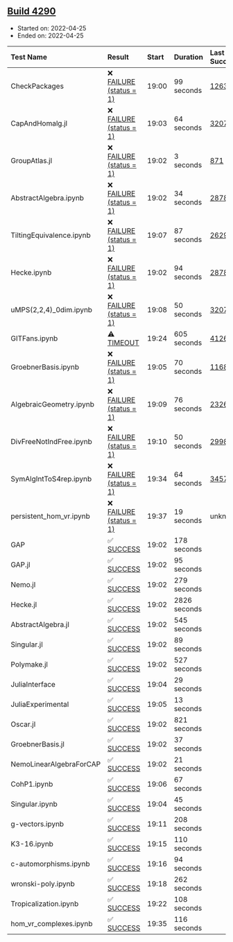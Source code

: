 ## [Build 4290](https://oscarci.mathematik.uni-kl.de/job/oscar-stable/4290/)

* Started on: 2022-04-25
* Ended on: 2022-04-25

| Test Name    | Result | Start | Duration | Last Success | First Failure |
|:-------------|:-------|:------|:---------|:-------------|:--------------|
| CheckPackages | ❌ [FAILURE (status = 1)](https://oscarci.mathematik.uni-kl.de/job/oscar-stable/4290/artifact/logs/build-4290/CheckPackages.log) | 19:00 | 99 seconds | [1263](https://oscarci.mathematik.uni-kl.de/job/oscar-stable/1263/) | [1264](https://oscarci.mathematik.uni-kl.de/job/oscar-stable/1264/) |
| CapAndHomalg.jl | ❌ [FAILURE (status = 1)](https://oscarci.mathematik.uni-kl.de/job/oscar-stable/4290/artifact/logs/build-4290/CapAndHomalg.jl.log) | 19:03 | 64 seconds | [3207](https://oscarci.mathematik.uni-kl.de/job/oscar-stable/3207/) | [3208](https://oscarci.mathematik.uni-kl.de/job/oscar-stable/3208/) |
| GroupAtlas.jl | ❌ [FAILURE (status = 1)](https://oscarci.mathematik.uni-kl.de/job/oscar-stable/4290/artifact/logs/build-4290/GroupAtlas.jl.log) | 19:02 | 3 seconds | [871](https://oscarci.mathematik.uni-kl.de/job/oscar-stable/871/) | [872](https://oscarci.mathematik.uni-kl.de/job/oscar-stable/872/) |
| AbstractAlgebra.ipynb | ❌ [FAILURE (status = 1)](https://oscarci.mathematik.uni-kl.de/job/oscar-stable/4290/artifact/logs/build-4290/AbstractAlgebra.ipynb.log) | 19:02 | 34 seconds | [2878](https://oscarci.mathematik.uni-kl.de/job/oscar-stable/2878/) | [2879](https://oscarci.mathematik.uni-kl.de/job/oscar-stable/2879/) |
| TiltingEquivalence.ipynb | ❌ [FAILURE (status = 1)](https://oscarci.mathematik.uni-kl.de/job/oscar-stable/4290/artifact/logs/build-4290/TiltingEquivalence.ipynb.log) | 19:07 | 87 seconds | [2629](https://oscarci.mathematik.uni-kl.de/job/oscar-stable/2629/) | [2630](https://oscarci.mathematik.uni-kl.de/job/oscar-stable/2630/) |
| Hecke.ipynb | ❌ [FAILURE (status = 1)](https://oscarci.mathematik.uni-kl.de/job/oscar-stable/4290/artifact/logs/build-4290/Hecke.ipynb.log) | 19:02 | 94 seconds | [2878](https://oscarci.mathematik.uni-kl.de/job/oscar-stable/2878/) | [2879](https://oscarci.mathematik.uni-kl.de/job/oscar-stable/2879/) |
| uMPS(2,2,4)_0dim.ipynb | ❌ [FAILURE (status = 1)](https://oscarci.mathematik.uni-kl.de/job/oscar-stable/4290/artifact/logs/build-4290/uMPS-2-2-4-_0dim.ipynb.log) | 19:08 | 50 seconds | [3207](https://oscarci.mathematik.uni-kl.de/job/oscar-stable/3207/) | [3208](https://oscarci.mathematik.uni-kl.de/job/oscar-stable/3208/) |
| GITFans.ipynb | ⚠ [TIMEOUT](https://oscarci.mathematik.uni-kl.de/job/oscar-stable/4290/artifact/logs/build-4290/GITFans.ipynb.log) | 19:24 | 605 seconds | [4126](https://oscarci.mathematik.uni-kl.de/job/oscar-stable/4126/) | [4127](https://oscarci.mathematik.uni-kl.de/job/oscar-stable/4127/) |
| GroebnerBasis.ipynb | ❌ [FAILURE (status = 1)](https://oscarci.mathematik.uni-kl.de/job/oscar-stable/4290/artifact/logs/build-4290/GroebnerBasis.ipynb.log) | 19:05 | 70 seconds | [1168](https://oscarci.mathematik.uni-kl.de/job/oscar-stable/1168/) | [1169](https://oscarci.mathematik.uni-kl.de/job/oscar-stable/1169/) |
| AlgebraicGeometry.ipynb | ❌ [FAILURE (status = 1)](https://oscarci.mathematik.uni-kl.de/job/oscar-stable/4290/artifact/logs/build-4290/AlgebraicGeometry.ipynb.log) | 19:09 | 76 seconds | [2326](https://oscarci.mathematik.uni-kl.de/job/oscar-stable/2326/) | [2327](https://oscarci.mathematik.uni-kl.de/job/oscar-stable/2327/) |
| DivFreeNotIndFree.ipynb | ❌ [FAILURE (status = 1)](https://oscarci.mathematik.uni-kl.de/job/oscar-stable/4290/artifact/logs/build-4290/DivFreeNotIndFree.ipynb.log) | 19:10 | 50 seconds | [2998](https://oscarci.mathematik.uni-kl.de/job/oscar-stable/2998/) | [2999](https://oscarci.mathematik.uni-kl.de/job/oscar-stable/2999/) |
| SymAlgIntToS4rep.ipynb | ❌ [FAILURE (status = 1)](https://oscarci.mathematik.uni-kl.de/job/oscar-stable/4290/artifact/logs/build-4290/SymAlgIntToS4rep.ipynb.log) | 19:34 | 64 seconds | [3457](https://oscarci.mathematik.uni-kl.de/job/oscar-stable/3457/) | [3458](https://oscarci.mathematik.uni-kl.de/job/oscar-stable/3458/) |
| persistent_hom_vr.ipynb | ❌ [FAILURE (status = 1)](https://oscarci.mathematik.uni-kl.de/job/oscar-stable/4290/artifact/logs/build-4290/persistent_hom_vr.ipynb.log) | 19:37 | 19 seconds | unknown | unknown |
| GAP | ✅ [SUCCESS](https://oscarci.mathematik.uni-kl.de/job/oscar-stable/4290/artifact/logs/build-4290/GAP.log) | 19:02 | 178 seconds |  |  |
| GAP.jl | ✅ [SUCCESS](https://oscarci.mathematik.uni-kl.de/job/oscar-stable/4290/artifact/logs/build-4290/GAP.jl.log) | 19:02 | 95 seconds |  |  |
| Nemo.jl | ✅ [SUCCESS](https://oscarci.mathematik.uni-kl.de/job/oscar-stable/4290/artifact/logs/build-4290/Nemo.jl.log) | 19:02 | 279 seconds |  |  |
| Hecke.jl | ✅ [SUCCESS](https://oscarci.mathematik.uni-kl.de/job/oscar-stable/4290/artifact/logs/build-4290/Hecke.jl.log) | 19:02 | 2826 seconds |  |  |
| AbstractAlgebra.jl | ✅ [SUCCESS](https://oscarci.mathematik.uni-kl.de/job/oscar-stable/4290/artifact/logs/build-4290/AbstractAlgebra.jl.log) | 19:02 | 545 seconds |  |  |
| Singular.jl | ✅ [SUCCESS](https://oscarci.mathematik.uni-kl.de/job/oscar-stable/4290/artifact/logs/build-4290/Singular.jl.log) | 19:02 | 89 seconds |  |  |
| Polymake.jl | ✅ [SUCCESS](https://oscarci.mathematik.uni-kl.de/job/oscar-stable/4290/artifact/logs/build-4290/Polymake.jl.log) | 19:02 | 527 seconds |  |  |
| JuliaInterface | ✅ [SUCCESS](https://oscarci.mathematik.uni-kl.de/job/oscar-stable/4290/artifact/logs/build-4290/JuliaInterface.log) | 19:04 | 29 seconds |  |  |
| JuliaExperimental | ✅ [SUCCESS](https://oscarci.mathematik.uni-kl.de/job/oscar-stable/4290/artifact/logs/build-4290/JuliaExperimental.log) | 19:05 | 13 seconds |  |  |
| Oscar.jl | ✅ [SUCCESS](https://oscarci.mathematik.uni-kl.de/job/oscar-stable/4290/artifact/logs/build-4290/Oscar.jl.log) | 19:02 | 821 seconds |  |  |
| GroebnerBasis.jl | ✅ [SUCCESS](https://oscarci.mathematik.uni-kl.de/job/oscar-stable/4290/artifact/logs/build-4290/GroebnerBasis.jl.log) | 19:02 | 37 seconds |  |  |
| NemoLinearAlgebraForCAP | ✅ [SUCCESS](https://oscarci.mathematik.uni-kl.de/job/oscar-stable/4290/artifact/logs/build-4290/NemoLinearAlgebraForCAP.log) | 19:02 | 21 seconds |  |  |
| CohP1.ipynb | ✅ [SUCCESS](https://oscarci.mathematik.uni-kl.de/job/oscar-stable/4290/artifact/logs/build-4290/CohP1.ipynb.log) | 19:06 | 67 seconds |  |  |
| Singular.ipynb | ✅ [SUCCESS](https://oscarci.mathematik.uni-kl.de/job/oscar-stable/4290/artifact/logs/build-4290/Singular.ipynb.log) | 19:04 | 45 seconds |  |  |
| g-vectors.ipynb | ✅ [SUCCESS](https://oscarci.mathematik.uni-kl.de/job/oscar-stable/4290/artifact/logs/build-4290/g-vectors.ipynb.log) | 19:11 | 208 seconds |  |  |
| K3-16.ipynb | ✅ [SUCCESS](https://oscarci.mathematik.uni-kl.de/job/oscar-stable/4290/artifact/logs/build-4290/K3-16.ipynb.log) | 19:15 | 110 seconds |  |  |
| c-automorphisms.ipynb | ✅ [SUCCESS](https://oscarci.mathematik.uni-kl.de/job/oscar-stable/4290/artifact/logs/build-4290/c-automorphisms.ipynb.log) | 19:16 | 94 seconds |  |  |
| wronski-poly.ipynb | ✅ [SUCCESS](https://oscarci.mathematik.uni-kl.de/job/oscar-stable/4290/artifact/logs/build-4290/wronski-poly.ipynb.log) | 19:18 | 262 seconds |  |  |
| Tropicalization.ipynb | ✅ [SUCCESS](https://oscarci.mathematik.uni-kl.de/job/oscar-stable/4290/artifact/logs/build-4290/Tropicalization.ipynb.log) | 19:22 | 108 seconds |  |  |
| hom_vr_complexes.ipynb | ✅ [SUCCESS](https://oscarci.mathematik.uni-kl.de/job/oscar-stable/4290/artifact/logs/build-4290/hom_vr_complexes.ipynb.log) | 19:35 | 116 seconds |  |  |

